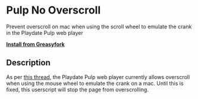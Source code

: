 # Pulp No Overscroll

Prevent overscroll on mac when using the scroll wheel to emulate the crank in the Playdate Pulp web player

**[Install from Greasyfork](https://greasyfork.org/en/scripts/439447-pulp-no-overscroll)**

## Description

As per [this thread](https://devforum.play.date/t/play-page-should-have-lock-scrolled/2269), the Playdate Pulp web player currently allows overscroll when using the mouse wheel to emulate the crank on a mac. Until this is fixed, this userscript will stop the page from overscrolling.
